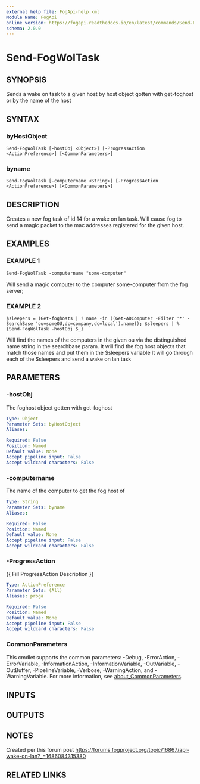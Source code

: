 ```yaml
---
external help file: FogApi-help.xml
Module Name: FogApi
online version: https://fogapi.readthedocs.io/en/latest/commands/Send-FogWolTask
schema: 2.0.0
---
```


# Send-FogWolTask

## SYNOPSIS
Sends a wake on task to a given host by host object gotten with get-foghost or by the name of the host

## SYNTAX

### byHostObject
```
Send-FogWolTask [-hostObj <Object>] [-ProgressAction <ActionPreference>] [<CommonParameters>]
```

### byname
```
Send-FogWolTask [-computername <String>] [-ProgressAction <ActionPreference>] [<CommonParameters>]
```

## DESCRIPTION
Creates a new fog task of id 14 for a wake on lan task.
Will cause fog to send a magic packet to the 
mac addresses registered for the given host.

## EXAMPLES

### EXAMPLE 1
```
Send-FogWolTask -computername "some-computer"
```

Will send a magic computer to the computer some-computer from the fog server;

### EXAMPLE 2
```
$sleepers = (Get-foghosts | ? name -in ((Get-ADComputer -Filter '*' -SearchBase 'ou=someOU,dc=company,dc=local').name)); $sleepers | % {Send-FogWolTask -hostObj $_}
```

Will find the names of the computers in the given ou via the distinguished name string in the searchbase param.
It will find the fog host objects that match those names and put them in the $sleepers variable
It will go through each of the $sleepers and send a wake on lan task

## PARAMETERS

### -hostObj
The foghost object gotten with get-foghost

```yaml
Type: Object
Parameter Sets: byHostObject
Aliases:

Required: False
Position: Named
Default value: None
Accept pipeline input: False
Accept wildcard characters: False
```

### -computername
The name of the computer to get the fog host of

```yaml
Type: String
Parameter Sets: byname
Aliases:

Required: False
Position: Named
Default value: None
Accept pipeline input: False
Accept wildcard characters: False
```

### -ProgressAction
{{ Fill ProgressAction Description }}

```yaml
Type: ActionPreference
Parameter Sets: (All)
Aliases: proga

Required: False
Position: Named
Default value: None
Accept pipeline input: False
Accept wildcard characters: False
```

### CommonParameters
This cmdlet supports the common parameters: -Debug, -ErrorAction, -ErrorVariable, -InformationAction, -InformationVariable, -OutVariable, -OutBuffer, -PipelineVariable, -Verbose, -WarningAction, and -WarningVariable. For more information, see [about_CommonParameters](http://go.microsoft.com/fwlink/?LinkID=113216).

## INPUTS

## OUTPUTS

## NOTES
Created per this forum post https://forums.fogproject.org/topic/16867/api-wake-on-lan?_=1686084315380

## RELATED LINKS
